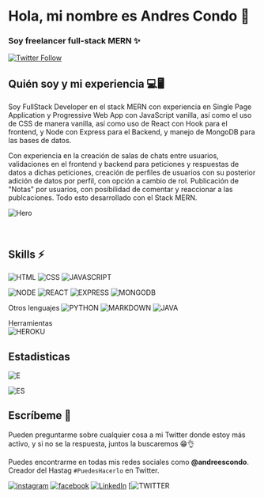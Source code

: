 # Hola, mi nombre es Andres Condo 👋


### Soy freelancer full-stack MERN ✨
[![Twitter Follow](https://img.shields.io/twitter/url?label=Follow%20%40andrescondo&style=social&url=https%3A%2F%2Ftwitter.com%2Fandreescondo)](https://twitter.com/andreescondo)

## Quién soy y mi experiencia 💻🖥
Soy FullStack Developer en el stack MERN con experiencia en Single Page Application y Progressive Web App con JavaScript vanilla, así como el uso de CSS de manera vanilla, así como uso de React con Hook para el frontend, y Node con Express para el Backend, y manejo de MongoDB para las bases de datos. 

Con experiencia en la creación de salas de chats entre usuarios, validaciones en el frontend y backend para peticiones y respuestas de datos a dichas peticiones, creación de perfiles de usuarios con su posterior adición de datos por perfil, con opción a cambio de rol. Publicación de "Notas" por usuarios, con posibilidad de comentar y reaccionar a las publcaciones. Todo esto desarrollado con el Stack MERN.
 </br>
 
 ![Hero](https://user-images.githubusercontent.com/58008352/147022048-d2a50c73-5e07-46a3-8551-b6bb5bbc1b53.jpg)

</br>

## Skills ⚡
![HTML](https://img.shields.io/badge/HTML5-E34F26?style=for-the-badge&logo=html5&logoColor=white)
![CSS](https://img.shields.io/badge/CSS3-1572B6?style=for-the-badge&logo=css3&logoColor=white)
![JAVASCRIPT](https://img.shields.io/badge/JavaScript-F7DF1E?style=for-the-badge&logo=javascript&logoColor=black)

![NODE](https://img.shields.io/badge/Node.js-43853D?style=for-the-badge&logo=node.js&logoColor=white)
![REACT](https://img.shields.io/badge/React-20232A?style=for-the-badge&logo=react&logoColor=61DAFB)
![EXPRESS](https://img.shields.io/badge/Express.js-404D59?style=for-the-badge)
![MONGODB](https://img.shields.io/badge/MongoDB-4EA94B?style=for-the-badge&logo=mongodb&logoColor=white)

Otros lenguajes
![PYTHON](https://img.shields.io/badge/Python-3776AB?style=for-the-badge&logo=python&logoColor=white)
![MARKDOWN](https://img.shields.io/badge/Markdown-000000?style=for-the-badge&logo=markdown&logoColor=white)
![JAVA](https://img.shields.io/badge/Java-ED8B00?style=for-the-badge&logo=java&logoColor=white)

Herramientas </br>
![HEROKU](https://img.shields.io/badge/Heroku-430098?style=for-the-badge&logo=heroku&logoColor=white)


## Estadisticas </br>
![E](https://github-readme-stats.vercel.app/api/top-langs/?username=andrescondo&theme=blue-green)


![ES](https://github-readme-stats.vercel.app/api?username=andrescondo&theme=blue-green)

## Escríbeme 💬 
Pueden preguntarme sobre cualquier cosa a mi Twitter donde estoy más activo, y si no se la respuesta, juntos la buscaremos 😁👌

Puedes encontrarme en todas mis redes sociales como **@andreescondo**.
Creador del Hastag ``#PuedesHacerlo``  en Twitter.

[![instagram](https://img.shields.io/badge/Instagram-E4405F?style=for-the-badge&logo=instagram&logoColor=white)](https://instagram.com/andreescondo)
[![facebook](https://img.shields.io/badge/Facebook-1877F2?style=for-the-badge&logo=facebook&logoColor=white)](https://facebook.com/andreescondo)
[![LinkedIn](https://img.shields.io/badge/LinkedIn-0077B5?style=for-the-badge&logo=linkedin&logoColor=white)](https://www.linkedin.com/in/andres-condo-50b1a7195/)
[![TWITTER](https://img.shields.io/badge/Twitter-1DA1F2?style=for-the-badge&logo=twitter&logoColor=white)
</br>


<!--
**andrescondo/andrescondo** is a ✨ _special_ ✨ repository because its `README.md` (this file) appears on your GitHub profile.

Here are some ideas to get you started:

- 🔭 I’m currently working on ...
- 🌱 I’m currently learning ...
- 👯 I’m looking to collaborate on ...
- 🤔 I’m looking for help with ...
- 💬 Ask me about ...
- 📫 How to reach me: ...
- 😄 Pronouns: ...
- ⚡ Fun fact: ...
-->
